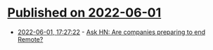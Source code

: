# [Published on 2022-06-01](index.md)

* [2022-06-01, 17:27:22](https://news.ycombinator.com/item?id=31585170) - [Ask HN: Are companies preparing to end Remote?](https://news.ycombinator.com/item?id=31585170)
